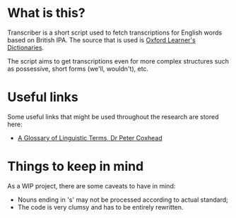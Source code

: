 # What is this?
Transcriber is a short script used to fetch transcriptions for English words based on British IPA. The source that is used is [Oxford Learner's Dictionaries](https://www.oxfordlearnersdictionaries.com/).

The script aims to get transcriptions even for more complex structures such as possessive, short forms (we'll, wouldn't), etc.

# Useful links
Some useful links that might be used throughout the research are stored here:
- [A Glossary of Linguistic Terms, Dr Peter Coxhead](https://www.cs.bham.ac.uk/~pxc/nlp/nlpgloss.html)

# Things to keep in mind
As a WIP project, there are some caveats to have in mind:
- Nouns ending in 's' may not be processed according to actual standard;
- The code is very clumsy and has to be entirely rewritten.
